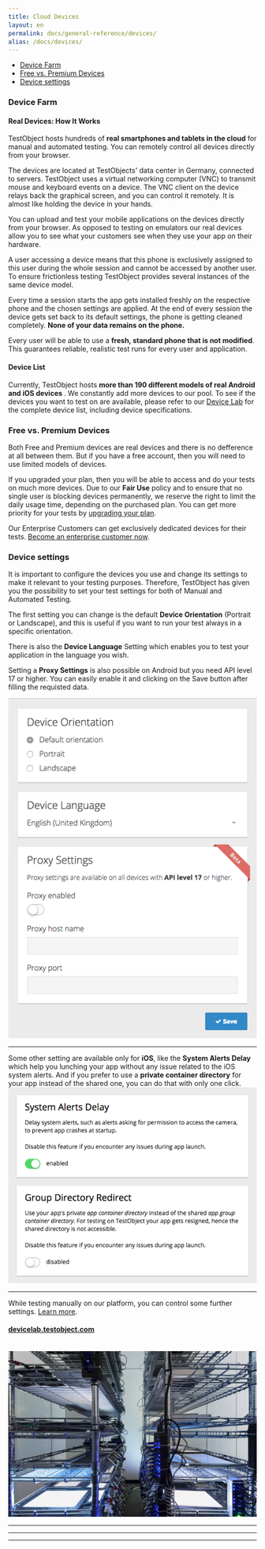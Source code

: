 ```yaml
---
title: Cloud Devices
layout: en
permalink: docs/general-reference/devices/
alias: /docs/devices/
---
```


* <a href="#device_farm">Device Farm</a>
* <a href="#free_pre">Free vs. Premium Devices</a>
* <a href="#device_settings">Device settings</a>


<h3 id="device_farm">Device Farm</h3>
<h4 id="real-devices-how-it-works">Real Devices: How It Works</h4>

TestObject hosts hundreds of <strong>real smartphones and tablets in the cloud</strong> for manual and automated testing. You can remotely control all devices directly from your browser. 

The devices are located at TestObjects' data center in Germany, connected to servers. TestObject uses a virtual networking computer (VNC) to transmit mouse and keyboard events on a device. The VNC client on the device relays back the graphical screen, and you can control it remotely. It is almost like holding the device in your hands.

You can upload and test your mobile applications on the devices directly from your browser. As opposed to testing on emulators our real devices allow you to see what your customers see when they use your app on their hardware. 

A user accessing a device means that this phone is exclusively assigned to this user during the whole session and cannot be accessed by another user. To ensure frictionless testing TestObject provides several instances of the same device model. 

Every time a session starts the app gets installed freshly on the respective phone and the chosen settings are applied. At the end of every session the device gets set back to its default settings, the phone is getting cleaned completely. <strong>None of your data remains on the phone.</strong>

Every user will be able to use a <strong>fresh, standard phone that is not modified</strong>. This guarantees reliable, realistic test runs for every user and application.

<h4 id="device-list">Device List</h4>

Currently, TestObject hosts <strong>more than 190 different models of real Android and iOS devices </strong>. We constantly add more devices to our pool. To see if the devices you want to test on are available, please refer to our <a href="https://devicelab.testobject.com/">Device Lab</a> for the complete device list, including device specifications.</b>

<h3 id="free_pre">Free vs. Premium Devices</h3>

Both Free and Premium devices are real devices and there is no defference at all between them. But if you have a free account, then you will need to use limited models of devices.

If you upgraded your plan, then you will be able to access and do your tests on much more devices.
Due to our **Fair Use** policy and to ensure that no single user is blocking devices permanently, we reserve the right to limit the daily usage time, depending on the purchased plan.
You can get more priority for your tests by [upgrading your plan](/docs/general-reference/settings/#plans).

Our Enterprise Customers can get exclusively dedicated devices for their tests. [Become an enterprise customer now](/docs/general-reference/settings/#enterprise_plan).

<h3 id="device_settings">Device settings</h3>
It is important to configure the devices you use and change its settings to make it relevant to your testing purposes. Therefore, TestObject has given you the possibility to set your test settings for both of Manual and Automated Testing.

The first setting you can change is the default **Device Orientation** (Portrait or Landscape), and this is useful if you want to run your test always in a specific orientation.

There is also the **Device Language** Setting which enables you to test your application in the language you wish.

Setting a **Proxy Settings** is also possible on Android but you need API level 17 or higher. You can easily enable it and clicking on the Save button after filling the requisted data.

<img class="center shadow" src="/img/dashboard/device-settings.png">

***

Some other setting are available only for **iOS**, like the **System Alerts Delay** which help you lunching your app without any issue related to the iOS system alerts.
And if you prefer to use a **private container directory** for your app instead of the shared one, you can do that with only one click.
<img class="center shadow" src="/img/dashboard/device_settings_ios.png">

***

While testing manually on our platform, you can control some further settings. [Learn more](/docs/testing-tools/manual-testing/). 

<div class="center">
	<h4><a href="https://devicelab.testobject.com/">devicelab.testobject.com</a></h4>
</div>

<br>

<img class="center shadow" src="/img/first-impressions/devicepool-photo2.jpg">

***
***
***
